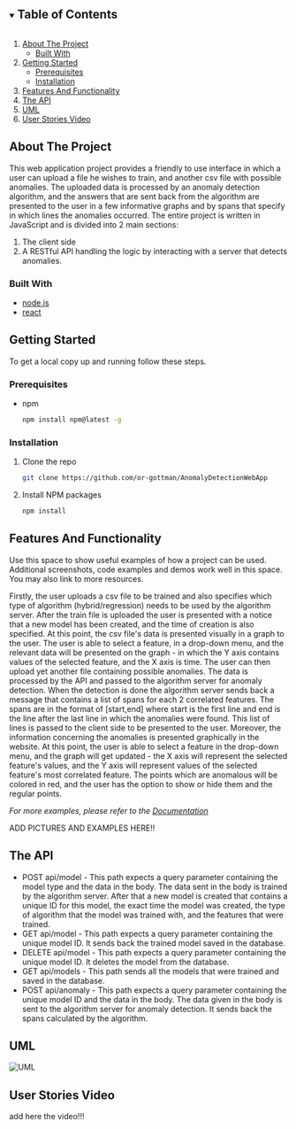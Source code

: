 

<!-- TABLE OF CONTENTS -->
<details open="open">
  <summary><h2 style="display: inline-block">Table of Contents</h2></summary>
  <ol>
    <li>
      <a href="#about-the-project">About The Project</a>
      <ul>
        <li><a href="#built-with">Built With</a></li>
      </ul>
    </li>
    <li>
      <a href="#getting-started">Getting Started</a>
      <ul>
        <li><a href="#prerequisites">Prerequisites</a></li>
        <li><a href="#installation">Installation</a></li>
      </ul>
    </li>
    <li><a href="#Features-And-Functionality">Features And Functionality</a></li>
    <li><a href="#The-API">The API</a></li>
    <li><a href="#UML">UML</a></li>
    <li><a href="#User-Stories-Video">User Stories Video</a></li>
  </ol>
</details>



<!-- ABOUT THE PROJECT -->
## About The Project

This web application project provides a friendly to use interface in which a user can upload a file he wishes
to train, and another csv file with possible anomalies. The uploaded data is processed by an anomaly detection
algorithm, and the answers that are sent back from the algorithm are presented to the user in a few
informative graphs and by spans that specify in which lines the anomalies occurred.
The entire project is written in JavaScript and is divided into 2 main sections:
1. The client side
2. A RESTful API handling the logic by interacting with a server that detects anomalies.


### Built With

* [node.js]()
* [react]()




<!-- GETTING STARTED -->
## Getting Started

To get a local copy up and running follow these steps.

### Prerequisites

* npm
  ```sh
  npm install npm@latest -g
  ```

### Installation

1. Clone the repo
   ```sh
   git clone https://github.com/or-gottman/AnomalyDetectionWebApp
   ```
2. Install NPM packages
   ```sh
   npm install
   ```



<!-- Features-And-Functionality -->
## Features And Functionality

Use this space to show useful examples of how a project can be used. Additional screenshots, code examples and demos work well in this space. You may also link to more resources.

Firstly, the user uploads a csv file to be trained and also specifies which type of algorithm (hybrid/regression) needs to be used by the 
algorithm server. After the train file is uploaded the user is presented with a notice that a new model has been created, and the time of creation
is also specified. At this point, the csv file's data is presented visually in a graph to the user. The user is able to select a feature, in a drop-down menu, and the relevant data will be presented on the graph - in which the Y axis contains values of the selected feature, and the X axis is time.
The user can then upload yet another file containing possible anomalies. The data is processed by the API and passed
to the algorithm server for anomaly detection. When the detection is done the algorithm server sends back a message that contains a list of spans for each 2 correlated features.
The spans are in the format of [start,end] where start is the first line and end is the line after the last line in which the anomalies were found. This list of lines
is passed to the client side to be presented to the user. Moreover, the information concerning the anomalies is presented graphically in the website. At this point, the user is able to select a feature in the drop-down menu, and the graph will get updated - the X axis will represent the selected feature's values, and the Y axis will represent values of the selected feature's most correlated feature. The points which are anomalous will be colored in red, and the user has the option to show or hide them and the regular points.


_For more examples, please refer to the [Documentation](https://example.com)_

ADD PICTURES AND EXAMPLES HERE!!

<!-- The-API -->
## The API

* POST api/model  - This path expects a query parameter containing the model type and the data in the body. The data sent in the body is trained by the algorithm server. After that a new model is created that contains a unique ID for this model, the exact time the model was created, the type of algorithm that the model was trained with, and the features that were trained.
* GET api/model   - This path expects a query parameter containing the unique model ID. It sends back the trained model saved in the database.  
* DELETE api/model  - This path expects a query parameter containing the unique model ID. It deletes the model from the database.
* GET api/models  - This path sends all the models that were trained and saved in the database. 
* POST api/anomaly   - This path expects a query parameter containing the unique model ID and the data in the body. The data given in the body is sent to the algorithm server for anomaly detection. It sends back the spans calculated by the algorithm.


<!-- UML -->
## UML

![UML](https://user-images.githubusercontent.com/72923818/119115086-6f643700-ba2f-11eb-9689-e8b9c28c10dd.jpg)



<!-- User-Stories-Video -->
## User Stories Video

add here the video!!!


<!-- MARKDOWN LINKS & IMAGES -->
<!-- https://www.markdownguide.org/basic-syntax/#reference-style-links -->
[contributors-shield]: https://img.shields.io/github/contributors/github_username/repo.svg?style=for-the-badge
[contributors-url]: https://github.com/github_username/repo/graphs/contributors
[forks-shield]: https://img.shields.io/github/forks/github_username/repo.svg?style=for-the-badge
[forks-url]: https://github.com/github_username/repo/network/members
[stars-shield]: https://img.shields.io/github/stars/github_username/repo.svg?style=for-the-badge
[stars-url]: https://github.com/github_username/repo/stargazers
[issues-shield]: https://img.shields.io/github/issues/github_username/repo.svg?style=for-the-badge
[issues-url]: https://github.com/github_username/repo/issues
[license-shield]: https://img.shields.io/github/license/github_username/repo.svg?style=for-the-badge
[license-url]: https://github.com/github_username/repo/blob/master/LICENSE.txt
[linkedin-shield]: https://img.shields.io/badge/-LinkedIn-black.svg?style=for-the-badge&logo=linkedin&colorB=555
[linkedin-url]: https://linkedin.com/in/github_username
